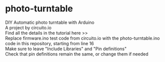 # photo-turntable
DIY Automatic photo turntable with Arduino
<br> A project by circuito.io
<br>Find all the details in the tutorial here >> 
<br>Replace firmware.ino test code from circuito.io with the photo-turntable.ino code in this repository, starting from line 16
<br>Make sure to leave "Include Libraries" and "Pin definitions"
<br>Check that pin definitions remain the same, or change them if needed
